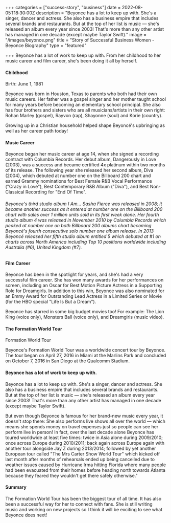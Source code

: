 +++
categories = ["success-story", "business"]
date = 2022-08-05T18:30:00Z
description = "Beyonce has a lot to keep up with. She's a singer, dancer and actress. She also has a business empire that includes several brands and restaurants. But at the top of her list is music — she's released an album every year since 2003! That's more than any other artist has managed in one decade (except maybe Taylor Swift)."
image = "/images/beyonce.png"
title = "Story of Successful Business Women - Beyonce Biography"
type = "featured"

+++
Beyonce has a lot of work to keep up with. From her childhood to her music career and film career, she's been doing it all by herself.

#### Childhood

Birth: June 1, 1981

Beyonce was born in Houston, Texas to parents who both had their own music careers. Her father was a gospel singer and her mother taught school for many years before becoming an elementary school principal. She also has four brothers and sisters who are all musicians/artists in their own right: Rohan Marley (gospel), Rayvon (rap), Shayonne (soul) and Korie (country).

Growing up in a Christian household helped shape Beyoncé's upbringing as well as her career path today!

#### Music Career

Beyonce began her music career at age 14, when she signed a recording contract with Columbia Records. Her debut album, Dangerously in Love (2003), was a success and became certified 4x platinum within two months of its release. The following year she released her second album, Diva (2004), which debuted at number one on the Billboard 200 chart and earned Grammy nominations for Best Female R&B Vocal Performance ("Crazy in Love"), Best Contemporary R&B Album ("Diva"), and Best Non-Classical Recording for "End Of Time".

###### Beyonce's third studio album I Am... Sasha Fierce was released in 2008; it became another success as it entered at number one on the Billboard 200 chart with sales over 1 million units sold in its first week alone. Her fourth studio album 4 was released in November 2010 by Columbia Records which peaked at number one on both Billboard 200 albums chart becoming Beyoncé's fourth consecutive solo number one album release. In 2013 Beyoncé released her fifth studio album entitled 5 which debuted at #1 on charts across North America including Top 10 positions worldwide including Australia (#6), United Kingdom (#7).

#### Film Career

Beyonce has been in the spotlight for years, and she's had a very successful film career. She has won many awards for her performances on screen, including an Oscar for Best Motion Picture Actress in a Supporting Role for Dreamgirls. In addition to this win, Beyonce was also nominated for an Emmy Award for Outstanding Lead Actress in a Limited Series or Movie (for the HBO special "Life Is But a Dream").

Beyonce has starred in some big budget movies too! For example: The Lion King (voice only), Monsters Ball (voice only), and Dreamgirls (music video).

#### The Formation World Tour

Formation World Tour

Beyonce's Formation World Tour was a worldwide concert tour by Beyonce. The tour began on April 27, 2016 in Miami at the Marlins Park and concluded on October 7, 2016 in San Diego at the Qualcomm Stadium.

#### Beyonce has a lot of work to keep up with.

Beyonce has a lot to keep up with. She's a singer, dancer and actress. She also has a business empire that includes several brands and restaurants. But at the top of her list is music — she's released an album every year since 2003! That's more than any other artist has managed in one decade (except maybe Taylor Swift).

But even though Beyonce is famous for her brand-new music every year, it doesn't stop there: She also performs live shows all over the world — which means she spends money on travel expenses just so people can see her perform live in person! In fact, over the last decade alone Beyonce has toured worldwide at least five times: twice in Asia alone during 2009/2010; once across Europe during 2010/2011; back again across Europe again with another tour alongside Jay Z during 2013/2014; followed by yet another European tour called "The Mrs Carter Show World Tour" which kicked off last month after months of rehearsals ended up being cancelled due to weather issues caused by Hurricane Irma hitting Florida where many people had been evacuated from their homes before heading north towards Atlanta because they feared they wouldn't get there safely otherwise."

#### Summary

The Formation World Tour has been the biggest tour of all time. It has also been a successful way for her to connect with fans. She is still writing music and working on new projects so I think it will be exciting to see what Beyonce does next!